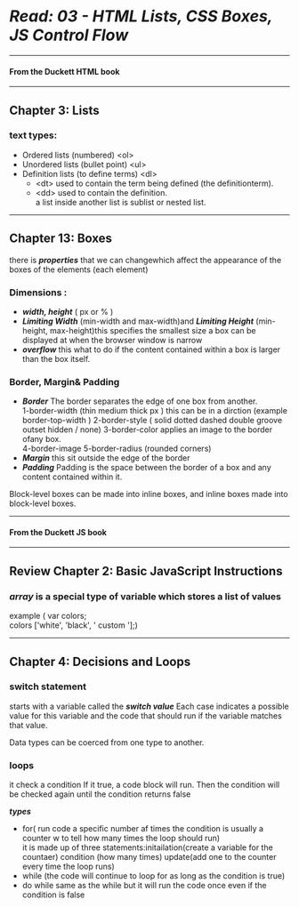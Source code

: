 # ***Read: 03 - HTML Lists, CSS Boxes, JS Control Flow***
- - - 
#### From the Duckett HTML book
- - -
## Chapter 3: Lists 

### text types:  
  
* Ordered lists (numbered) &lt;ol>
* Unordered lists (bullet point) &lt;ul>
* Definition lists (to define terms) &lt;dl>  
  * &lt;dt> used to contain the term being defined (the definitionterm).
  * &lt;dd> used to contain the definition.  
a list inside another list is sublist or nested list.   

- - - 

## Chapter 13: Boxes   

there is ***properties*** that we can changewhich affect the appearance of the boxes of the elements (each element)
### Dimensions :    

* ***width, height*** ( px or % )    
* ***Limiting Width*** (min-width and max-width)and ***Limiting Height*** (min-height, max-height)this specifies the smallest size a box can be displayed at when the browser window is narrow    
* ***overflow*** this what to do if the content contained within a box is larger than the box itself.   
   
### Border, Margin& Padding 

* ***Border*** The border separates the edge of one box from another.   
   1-border-width (thin medium thick px ) this can be in a dirction (example border-top-width ) 
   2-border-style ( solid dotted dashed double groove outset hidden / none)
   3-border-color applies an image to the border ofany box.    
   4-border-image
   5-border-radius (rounded corners)   
* ***Margin*** this sit outside the edge of the border  
* ***Padding*** Padding is the space between the border of a box and any content contained within it.     
       
Block-level boxes can be made into inline boxes, and inline boxes made into block-level boxes.

- - - 
#### From the Duckett JS book
- - -
## Review Chapter 2: Basic JavaScript Instructions

### ***array*** is a special type of variable which stores a list of values    
example ( var colors;   
colors ['white', 'black', ' custom '];)    

- - -
## Chapter 4: Decisions and Loops

### switch statement
starts with a variable called the ***switch value*** Each case indicates a possible value for this variable and the code that should run if the variable matches that value.   
   
Data types can be coerced from one type to another.   

### loops 

it check a condition If it true, a code block will run. Then the condition will be checked again until the condition returns false     
  
***types***   
* for( run code a specific number af times the condition is usually a counter w to tell how many times the loop should run)    
it is made up of three statements:initailation(create a variable for the countaer) condition (how many times) update(add one to the counter every time the loop runs)
*  while (the code will continue to loop for as long as the condition is true) 
* do while same as the while but it will run the code once even if the condition is false 



